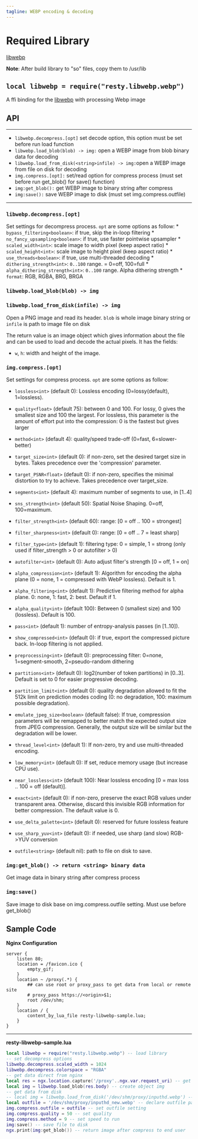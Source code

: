 ```yaml
---
tagline: WEBP encoding & decoding
---
```


# Required Library
[libwebp](https://chromium.googlesource.com/webm/libwebp)

__Note__: After build library to "so" files, copy them to /usr/lib


## `local libwebp = require("resty.libwebp.webp")`

A ffi binding for the [libwebp](https://chromium.googlesource.com/webm/libwebp) with processing Webp image

## API
------------------------------------ -----------------------------------------
  * `libwebp.decompress.[opt]`                          set decode option, this option must be set before run load function
  * `libwebp.load_blob(blob) -> img:`               open a WEBP image from blob binary data for decoding
  * `libwebp.load_from_disk(<string>infile) -> img:`open a WEBP image from file on disk for decoding
  * `img.compress.[opt]:`                           set/read option for compress process (must set before run get_blob() for save() function)
  * `img:get_blob():`                               get WEBP image to binary string after compress
  * `img:save():`                                   save WEBP image to disk (must set img.compress.outfile)
------------------------------------ -----------------------------------------

### `libwebp.decompress.[opt]`

Set settings for decompress process. `opt` are some options as follow:
	* `bypass_filtering<boolean>`: if true, skip the in-loop filtering
	* `no_fancy_upsampling<boolean>`:  if true, use faster pointwise upsampler
	* `scaled_width<int>`: scale image to width pixel (keep aspect ratio)
	* `scaled_height<int>`: scale image to height pixel (keep aspect ratio)
	* `use_threads<boolean>`:  if true, use multi-threaded decoding
	* `dithering_strength<int>`: `0..100` range. = 0=off, 100=full
	* `alpha_dithering_strength<int>`: `0..100` range. Alpha dithering strength
	* `format`: RGB, RGBA, BRG, BRGA
	

### `libwebp.load_blob(blob) -> img`
### `libwebp.load_from_disk(infile) -> img`

Open a PNG image and read its header. `blob` is whole image binary string or `infile` is path to image file on disk

The return value is an image object which gives information about the file
and can be used to load and decode the actual pixels. It has the fields:

  * `w`, `h`: width and height of the image.

### `img.compress.[opt]`

Set settings for compress process. `opt` are some options as follow:


  * `lossless<int>` (default 0):            Lossless encoding (0=lossy(default), 1=lossless).
  * `quality<float>` (default 75):           between 0 and 100. For lossy, 0 gives the smallest
                           size and 100 the largest. For lossless, this
                           parameter is the amount of effort put into the
                           compression: 0 is the fastest but gives larger
  * `method<int>` (default 4):              quality/speed trade-off (0=fast, 6=slower-better)

  * `target_size<int>` (default 0):         if non-zero, set the desired target size in bytes.
                           Takes precedence over the 'compression' parameter.
  * `target_PSNR<float>` (default 0):       if non-zero, specifies the minimal distortion to
                           try to achieve. Takes precedence over target_size.
  * `segments<int>` (default 4):            maximum number of segments to use, in [1..4]
  * `sns_strength<int>` (default 50):        Spatial Noise Shaping. 0=off, 100=maximum.
  * `filter_strength<int>` (default 60):     range: [0 = off .. 100 = strongest]
  * `filter_sharpness<int>` (default 0):    range: [0 = off .. 7 = least sharp]
  * `filter_type<int>` (default 1):         filtering type: 0 = simple, 1 = strong (only used
                           if filter_strength > 0 or autofilter > 0)
  * `autofilter<int>` (default 0):          Auto adjust filter's strength [0 = off, 1 = on]
  * `alpha_compression<int>` (default 1):   Algorithm for encoding the alpha plane (0 = none,
                           1 = compressed with WebP lossless). Default is 1.
  * `alpha_filtering<int>` (default 1):     Predictive filtering method for alpha plane.
                            0: none, 1: fast, 2: best. Default if 1.
  * `alpha_quality<int>` (default 100):       Between 0 (smallest size) and 100 (lossless).
                           Default is 100.
  * `pass<int>` (default 1):                number of entropy-analysis passes (in [1..10]).

  * `show_compressed<int>` (default 0):     if true, export the compressed picture back.
                           In-loop filtering is not applied.
  * `preprocessing<int>` (default 0):       preprocessing filter:
                           0=none, 1=segment-smooth, 2=pseudo-random dithering
  * `partitions<int>` (default 0):          log2(number of token partitions) in [0..3]. Default
                           is set to 0 for easier progressive decoding.
  * `partition_limit<int>` (default 0):     quality degradation allowed to fit the 512k limit
                           on prediction modes coding (0: no degradation,
                           100: maximum possible degradation).
  * `emulate_jpeg_size<boolean>` (default false):   If true, compression parameters will be remapped
                           to better match the expected output size from
                           JPEG compression. Generally, the output size will
                           be similar but the degradation will be lower.
  * `thread_level<int>` (default 1):        If non-zero, try and use multi-threaded encoding.
  * `low_memory<int>` (default 0):          If set, reduce memory usage (but increase CPU use).

  * `near_lossless<int>` (default 100):       Near lossless encoding [0 = max loss .. 100 = off
                           (default)].
  * `exact<int>` (default 0):               if non-zero, preserve the exact RGB values under
                           transparent area. Otherwise, discard this invisible
                           RGB information for better compression. The default
                           value is 0.

  * `use_delta_palette<int>` (default 0):   reserved for future lossless feature
  * `use_sharp_yuv<int>` (default 0):       if needed, use sharp (and slow) RGB->YUV conversion
  * `outfile<string>` (default nil):  path to file on disk to save.

### `img:get_blob() -> return <string> binary data`

Get image data in binary string after compress process

### `img:save()`

Save image to disk base on img.compress.outfile setting. Must use before get_blob()

## Sample Code

**Nginx Configuration**
~~~~Nginx
server {
    listen 80;
    location = /favicon.ico {
        empty_gif;
    }
    location ~ /proxy(.*) {
        ## can use root or proxy_pass to get data from local or remote site
        # proxy_pass https://<origin>$1;
        root /dev/shm;
    }
    location / {
        content_by_lua_file resty-libwebp-sample.lua;
    }
}
~~~~

----
**resty-libwebp-sample.lua**
~~~~lua
local libwebp = require("resty.libwebp.webp") -- load library
-- set decompress options
libwebp.decompress.scaled_width = 1024
libwebp.decompress.colorspace = "RGBA"
-- get data direct from nginx
local res = ngx.location.capture('/proxy'..ngx.var.request_uri) -- get data from nginx location /proxy by subrequest 
local img = libwebp.load_blob(res.body) -- create object img
-- get data from disk
-- local img = libwebp.load_from_disk('/dev/shm/proxy/inputhd.webp') -- create object img
local outfile = '/dev/shm/proxy/inputhd_new.webp' -- declare outfile path
img.compress.outfile = outfile -- set outfile setting
img.compress.quality = 50 -- set quality
img.compress.method = 9 -- set speed to run
img:save() -- save file to disk
ngx.print(img:get_blob()) -- return image after compress to end user
~~~~
